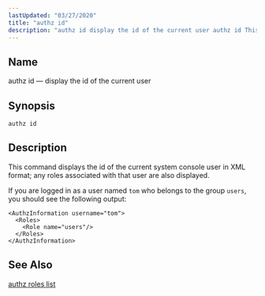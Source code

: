 ```yaml
---
lastUpdated: "03/27/2020"
title: "authz id"
description: "authz id display the id of the current user authz id This command displays the id of the current system console user in XML format any roles associated with that user are also displayed If you are logged in as a user named tom who belongs to the group users..."
---
```


<a name="console_commands.authz_id"></a> 
## Name

authz id — display the id of the current user

## Synopsis

`authz id`

<a name="idp12395136"></a> 
## Description

This command displays the id of the current system console user in XML format; any roles associated with that user are also displayed.

If you are logged in as a user named `tom` who belongs to the group `users`, you should see the following output:

```
<AuthzInformation username="tom">
  <Roles>
    <Role name="users"/>
  </Roles>
</AuthzInformation>
```
<a name="idp11701632"></a> 
## See Also

[authz roles list](/momentum/4/console-commands/authz-roles-list)